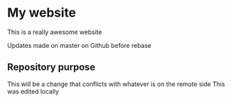 # My website
This is a really awesome website

Updates made on master on Github before rebase

## Repository purpose

This will be a change that conflicts 
with whatever is on the remote side
This was edited locally